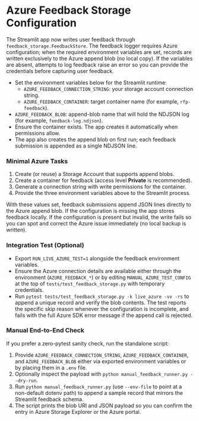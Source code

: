 # Azure Feedback Storage Configuration

The Streamlit app now writes user feedback through `feedback_storage.FeedbackStore`.
The feedback logger requires Azure configuration; when the required environment
variables are set, records are written exclusively to the Azure append blob (no local
copy). If the variables are absent, attempts to log feedback raise an error so you can
provide the credentials before capturing user feedback.

- Set the environment variables below for the Streamlit runtime:
  - `AZURE_FEEDBACK_CONNECTION_STRING`: your storage account connection string.
  - `AZURE_FEEDBACK_CONTAINER`: target container name (for example, `rfp-feedback`).
- `AZURE_FEEDBACK_BLOB`: append-blob name that will hold the NDJSON log (for example, `feedback-log.ndjson`).
- Ensure the container exists. The app creates it automatically when permissions allow.
- The app also creates the append blob on first run; each feedback submission is appended as a single NDJSON line.

### Minimal Azure Tasks

1. Create (or reuse) a Storage Account that supports append blobs.
2. Create a container for feedback (access level **Private** is recommended).
3. Generate a connection string with write permissions for the container.
4. Provide the three environment variables above to the Streamlit process.

With these values set, feedback submissions append JSON lines directly to the Azure
append blob. If the configuration is missing the app stores feedback locally. If the
configuration is present but invalid, the write fails so you can spot and correct the
Azure issue immediately (no local backup is written).

### Integration Test (Optional)

- Export `RUN_LIVE_AZURE_TEST=1` alongside the feedback environment variables.
- Ensure the Azure connection details are available either through the
  environment (`AZURE_FEEDBACK_*`) or by editing `MANUAL_AZURE_TEST_CONFIG` at
  the top of `tests/test_feedback_storage.py` with temporary credentials.
- Run `pytest tests/test_feedback_storage.py -k live_azure -vv -rs` to append a
  unique record and verify the blob contents. The test reports the specific skip
  reason whenever the configuration is incomplete, and fails with the full Azure
  SDK error message if the append call is rejected.

### Manual End-to-End Check

If you prefer a zero-pytest sanity check, run the standalone script:

1. Provide `AZURE_FEEDBACK_CONNECTION_STRING`, `AZURE_FEEDBACK_CONTAINER`, and `AZURE_FEEDBACK_BLOB` either via exported environment variables or by placing them in a `.env` file.
2. Optionally inspect the payload with `python manual_feedback_runner.py --dry-run`.
3. Run `python manual_feedback_runner.py` (use `--env-file` to point at a non-default dotenv path) to append a sample record that mirrors the Streamlit feedback schema.
4. The script prints the blob URI and JSON payload so you can confirm the entry in Azure Storage Explorer or the Azure portal.
